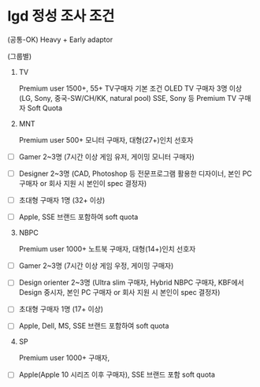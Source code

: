 # lgd 정성 조사 조건


(공통-OK)
Heavy + Early adaptor


(그룹별)

1. TV 


   Premium user 1500+, 55+ TV구매자 기본 조건
   OLED TV 구매자 3명 이상 (LG, Sony, 중국-SW/CH/KK, natural pool)
   SSE, Sony 등 Premium TV 구매자 Soft Quota  

2. MNT


   Premium user 500+ 모니터 구매자, 대형(27+)인치 선호자 
- [ ] Gamer 2~3명 (7시간 이상 게임 유저, 게이밍 모니터 구매자) 
- [ ] Designer 2~3명 (CAD, Photoshop 등 전문프로그램 활용한 디자이너, 본인 PC 구매자 or 회사 지원 시 본인이 spec 결정자)
- [ ] 초대형 구매자 1명 (32+ 이상)
- [ ] Apple, SSE 브랜드 포함하여 soft quota


3. NBPC    


   Premium user 1000+ 노트북 구매자, 대형(14+)인치 선호자
- [ ] Gamer 2~3명 (7시간 이상 게임 우정, 게이밍  구매자) 
- [ ] Design orienter 2~3명 (Ultra slim 구매자, Hybrid NBPC 구매자, KBF에서 Design 중시자, 본인 PC 구매자 or 회사 지원 시 본인이 spec 결정자)
- [ ] 초대형 구매자 1명 (17+ 이상)
- [ ] Apple, Dell, MS, SSE 브랜드 포함하여 soft quota

   
4. SP

   Premium user 1000+ 구매자, 
- [ ] Apple(Apple 10 시리즈 이후 구매자), SSE 브랜드 포함 soft quota
